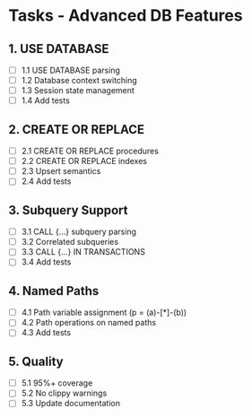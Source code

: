 # Tasks - Advanced DB Features

## 1. USE DATABASE
- [ ] 1.1 USE DATABASE parsing
- [ ] 1.2 Database context switching
- [ ] 1.3 Session state management
- [ ] 1.4 Add tests

## 2. CREATE OR REPLACE
- [ ] 2.1 CREATE OR REPLACE procedures
- [ ] 2.2 CREATE OR REPLACE indexes
- [ ] 2.3 Upsert semantics
- [ ] 2.4 Add tests

## 3. Subquery Support
- [ ] 3.1 CALL {...} subquery parsing
- [ ] 3.2 Correlated subqueries
- [ ] 3.3 CALL {...} IN TRANSACTIONS
- [ ] 3.4 Add tests

## 4. Named Paths
- [ ] 4.1 Path variable assignment (p = (a)-[*]-(b))
- [ ] 4.2 Path operations on named paths
- [ ] 4.3 Add tests

## 5. Quality
- [ ] 5.1 95%+ coverage
- [ ] 5.2 No clippy warnings
- [ ] 5.3 Update documentation
